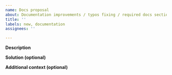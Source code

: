 ```yaml
---
name: Docs proposal
about: Documentation improvements / typos fixing / required docs sections
title: ''
labels: new, documentation
assignees: ''

---
```


<!-- ✨ Thanks for feature suggesting! ➡️ Please don't ignore this template -->

**Description**
<!-- Describe related problem (or just note), if you have
A clear and concise description of what the problem is. Ex. I'm always frustrated when [...] -->

**Solution (optional)**
<!-- Describe desired solution
A clear and concise description of what you want to happen. -->

**Additional context (optional)**
<!-- Add any other context or screenshots about the feature request here, maybe - alternatives you've considered. -->
